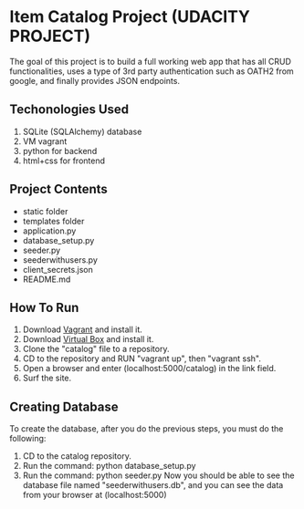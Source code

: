 # Item Catalog Project (UDACITY PROJECT)
The goal of this project is to build a full working web app that has all CRUD functionalities, uses a type of 3rd party authentication such as OATH2 from google, and finally provides JSON endpoints.

## Techonologies Used
1. SQLite (SQLAlchemy) database
2. VM vagrant
3. python for backend
4. html+css for frontend 

## Project Contents
* static folder
* templates folder
* application.py
* database_setup.py
* seeder.py
* seederwithusers.py
* client_secrets.json
* README.md

## How To Run
1. Download [Vagrant](https://www.vagrantup.com/) and install it.
2. Download [Virtual Box](https://www.virtualbox.org/) and install it.
3. Clone the "catalog" file to a repository.
4. CD to the repository and RUN "vagrant up", then "vagrant ssh".
5. Open a browser and enter (localhost:5000/catalog) in the link field.
6. Surf the site.

## Creating Database
To create the database, after you do the previous steps, you must do the following:
1. CD to the catalog repository.
2. Run the command: python database_setup.py
3. Run the command: python seeder.py
Now you should be able to see the database file named "seederwithusers.db", and you can see the data from your browser at (localhost:5000)